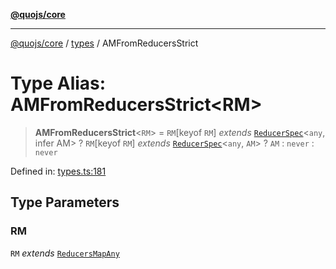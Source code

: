 [**@quojs/core**](../../README.md)

***

[@quojs/core](../../README.md) / [types](../README.md) / AMFromReducersStrict

# Type Alias: AMFromReducersStrict\<RM\>

> **AMFromReducersStrict**\<`RM`\> = `RM`\[keyof `RM`\] *extends* [`ReducerSpec`](../interfaces/ReducerSpec.md)\<`any`, infer AM\> ? `RM`\[keyof `RM`\] *extends* [`ReducerSpec`](../interfaces/ReducerSpec.md)\<`any`, `AM`\> ? `AM` : `never` : `never`

Defined in: [types.ts:181](https://github.com/quojs/quojs/blob/9e23886b2a0ad7a76f8b24da404b10a06002a0ea/packages/core/src/types.ts#L181)

## Type Parameters

### RM

`RM` *extends* [`ReducersMapAny`](ReducersMapAny.md)

